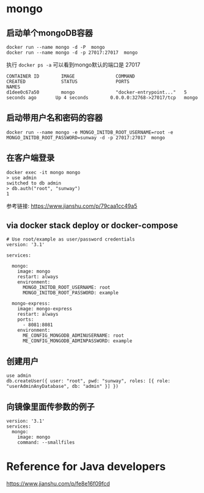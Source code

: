 ﻿mongo
==

启动单个mongoDB容器
--

```
docker run --name mongo -d -P  mongo
docker run --name mongo -d -p 27017:27017  mongo 
```

执行 ``` docker ps -a ``` 可以看到mongo默认的端口是 27017

```
CONTAINER ID        IMAGE               COMMAND                  CREATED             STATUS              PORTS                      NAMES
d1dee0c67a50        mongo               "docker-entrypoint..."   5 seconds ago       Up 4 seconds        0.0.0.0:32768->27017/tcp   mongo
```

启动带用户名和密码的容器
--
```
docker run --name mongo -e MONGO_INITDB_ROOT_USERNAME=root -e MONGO_INITDB_ROOT_PASSWORD=sunway -d -p 27017:27017  mongo 
```

在客户端登录
--
```
docker exec -it mongo mongo 
> use admin
switched to db admin
> db.auth("root", "sunway")
1
```
参考链接: https://www.jianshu.com/p/79caa1cc49a5

via docker stack deploy or docker-compose
--
```
# Use root/example as user/password credentials
version: '3.1'

services:

  mongo:
    image: mongo
    restart: always
    environment:
      MONGO_INITDB_ROOT_USERNAME: root
      MONGO_INITDB_ROOT_PASSWORD: example

  mongo-express:
    image: mongo-express
    restart: always
    ports:
      - 8081:8081
    environment:
      ME_CONFIG_MONGODB_ADMINUSERNAME: root
      ME_CONFIG_MONGODB_ADMINPASSWORD: example
```

创建用户
--

```
use admin
db.createUser({ user: "root", pwd: "sunway", roles: [{ role: "userAdminAnyDatabase", db: "admin" }] })
```


向镜像里面传参数的例子
--
```
version: '3.1'
services:
  mongo:
    image: mongo
    command: --smallfiles
```

Reference for Java developers
==

https://www.jianshu.com/p/fe8e16f09fcd

